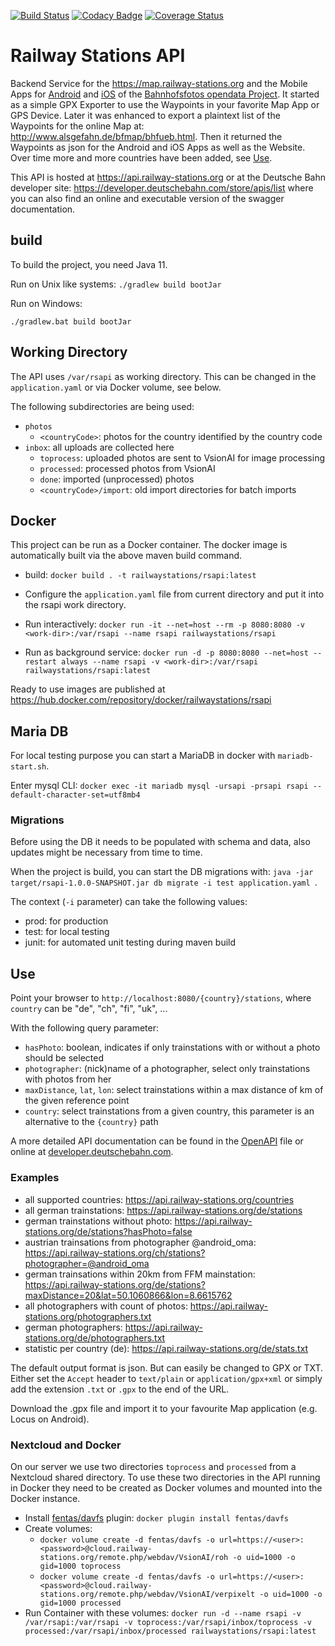 [![Build Status](https://travis-ci.org/RailwayStations/RSAPI.svg?branch=master)](https://travis-ci.org/RailwayStations/RSAPI) [![Codacy Badge](https://api.codacy.com/project/badge/Grade/b9882fcf1221409680f36afe2c85fcba)](https://www.codacy.com/gh/RailwayStations/RSAPI?utm_source=github.com&amp;utm_medium=referral&amp;utm_content=RailwayStations/RSAPI&amp;utm_campaign=Badge_Grade) [![Coverage Status](https://coveralls.io/repos/github/RailwayStations/RSAPI/badge.svg?branch=master)](https://coveralls.io/github/RailwayStations/RSAPI?branch=master) 

# Railway Stations API
Backend Service for the https://map.railway-stations.org and the Mobile Apps for [Android](https://github.com/RailwayStations/RSAndroidApp) and [iOS](https://github.com/RailwayStations/Bahnhofsfotos) of the [Bahnhofsfotos opendata Project](https://github.com/RailwayStations).
It started as a simple GPX Exporter to use the Waypoints in your favorite Map App or GPS Device.
Later it was enhanced to export a plaintext list of the Waypoints for the online Map at: http://www.alsgefahn.de/bfmap/bhfueb.html.
Then it returned the Waypoints as json for the Android and iOS Apps as well as the Website.
Over time more and more countries have been added, see [Use](#use).

This API is hosted at https://api.railway-stations.org or at the Deutsche Bahn developer site: https://developer.deutschebahn.com/store/apis/list where you can also find an online and executable version of the swagger documentation.

## build
To build the project, you need Java 11.

Run on Unix like systems:
```./gradlew build bootJar```

Run on Windows:

```./gradlew.bat build bootJar```

## Working Directory

The API uses `/var/rsapi` as working directory. This can be changed in the `application.yaml` or via Docker volume, see below.

The following subdirectories are being used:

- `photos`
  - `<countryCode>`: photos for the country identified by the country code
- `inbox`: all uploads are collected here
  - `toprocess`: uploaded photos are sent to VsionAI for image processing
  - `processed`: processed photos from VsionAI
  - `done`: imported (unprocessed) photos
  - `<countryCode>/import`: old import directories for batch imports

## Docker
This project can be run as a Docker container. The docker image is automatically built via the above maven build command.

- build:
  ```docker build . -t railwaystations/rsapi:latest```

- Configure the ```application.yaml``` file from current directory and put it into the rsapi work directory.
    
- Run interactively:
  ```docker run -it --net=host --rm -p 8080:8080 -v <work-dir>:/var/rsapi --name rsapi railwaystations/rsapi```

- Run as background service:
  ```docker run -d -p 8080:8080 --net=host --restart always --name rsapi -v <work-dir>:/var/rsapi railwaystations/rsapi:latest```
 
Ready to use images are published at https://hub.docker.com/repository/docker/railwaystations/rsapi

## Maria DB

For local testing purpose you can start a MariaDB in docker with `mariadb-start.sh`.

Enter mysql CLI:
`docker exec -it mariadb mysql -ursapi -prsapi rsapi --default-character-set=utf8mb4`

### Migrations

Before using the DB it needs to be populated with schema and data, also updates might be necessary from time to time.

When the project is build, you can start the DB migrations with: `java -jar target/rsapi-1.0.0-SNAPSHOT.jar db migrate -i test application.yaml
`.

The context (`-i` parameter) can take the following values:
- prod: for production
- test: for local testing
- junit: for automated unit testing during maven build

## Use
Point your browser to `http://localhost:8080/{country}/stations`, where `country` can be "de", "ch", "fi", "uk", ...

With the following query parameter:
- `hasPhoto`: boolean, indicates if only trainstations with or without a photo should be selected
- `photographer`: (nick)name of a photographer, select only trainstations with photos from her
- `maxDistance`, `lat`, `lon`: select trainstations within a max distance of km of the given reference point
- `country`: select trainstations from a given country, this parameter is an alternative to the `{country}` path

A more detailed API documentation can be found in the [OpenAPI](openapi.yaml) file or online at [developer.deutschebahn.com](https://developer.deutschebahn.com/store/apis/list).

### Examples
- all supported countries: https://api.railway-stations.org/countries
- all german trainstations: https://api.railway-stations.org/de/stations
- german trainstations without photo: https://api.railway-stations.org/de/stations?hasPhoto=false
- austrian trainsations from photographer @android_oma: https://api.railway-stations.org/ch/stations?photographer=@android_oma
- german trainsations within 20km from FFM mainstation: https://api.railway-stations.org/de/stations?maxDistance=20&lat=50.1060866&lon=8.6615762
- all photographers with count of photos: https://api.railway-stations.org/photographers.txt
- german photographers: https://api.railway-stations.org/de/photographers.txt
- statistic per country (de): https://api.railway-stations.org/de/stats.txt

The default output format is json. But can easily be changed to GPX or TXT. Either set the `Accept` header to `text/plain` or `application/gpx+xml` or simply add the extension `.txt` or `.gpx` to the end of the URL.

Download the .gpx file and import it to your favourite Map application (e.g. Locus on Android).

### Nextcloud and Docker

On our server we use two directories `toprocess` and `processed` from a Nextcloud shared directory. To use these two directories in the API running in Docker they need to be created as Docker volumes and mounted into the Docker instance.

- Install [fentas/davfs](https://github.com/fentas/docker-volume-davfs) plugin: `docker plugin install fentas/davfs`
- Create volumes:
  - `docker volume create -d fentas/davfs -o url=https://<user>:<password>@cloud.railway-stations.org/remote.php/webdav/VsionAI/roh -o uid=1000 -o gid=1000 toprocess`
  - `docker volume create -d fentas/davfs -o url=https://<user>:<password>@cloud.railway-stations.org/remote.php/webdav/VsionAI/verpixelt -o uid=1000 -o gid=1000 processed`
- Run Container with these volumes: `docker run -d --name rsapi -v /var/rsapi:/var/rsapi -v toprocess:/var/rsapi/inbox/toprocess -v processed:/var/rsapi/inbox/processed railwaystations/rsapi:latest`
